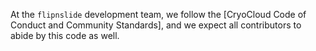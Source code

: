 At the `flipnslide` development team, we follow the [CryoCloud Code of Conduct and Community Standards], and we expect all contributors to abide by this code as well. 